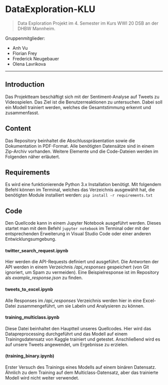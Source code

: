 # DataExploration-KLU

> Data Exploration Projekt im 4. Semester im Kurs WWI 20 DSB an der DHBW Mannheim.

Gruppenmitglieder:

- Anh Vu
- Florian Frey
- Frederick Neugebauer
- Olena Lavrikova

---

## Introduction

Das Projektteam beschäftigt sich mit der Sentiment-Analyse auf Tweets zu Videospielen. Das Ziel ist die Benutzerreaktionen zu untersuchen.
Dabei soll ein Modell trainiert werden, welches die Gesamtstimmung erkennt und zusammenfasst.

## Content

Das Repository beinhaltet die Abschlusspräsentation sowie die Dokumentation in PDF-Format. Alle benötigten Datensätze sind in einem Zip-Archiv vorhanden. Weitere Elemente und die Code-Dateien werden im Folgenden näher erläutert.

## Requirements

Es wird eine funktionierende Python 3.x Installation benötigt.
Mit folgendem Befehl können im Terminal, welches das Verzeichnis ausgewählt hat, die benötigten Module installiert werden: `pip install -r requirements.txt`

## Code

Den Quellcode kann in einem Jupyter Notebook ausgeführt werden.
Dieses startet man mit dem Befehl `jupyter notebook` im Terminal oder mit der entsprechenden Erweiterung in Visual Studio Code oder einer anderen Entwicklungsumgebung.

#### **twitter_search_request.ipynb**

Hier werden die API-Requests definiert und ausgeführt. Die Antworten der API werden in einem Verzeichnis _/api_responses_ gespeichert (von Git ignoriert, um Spam zu vermeiden). Eine Beispielresponse ist im Repository als _example_response.json_ zu finden.

#### **tweets_to_excel.ipynb**

Alle Responses im _/api_responses_ Verzeichnis werden hier in eine Excel-Datei zusammengeführt, um sie Labeln und Analysieren zu können.

#### **training_multiclass.ipynb**

Diese Datei beinhaltet den Hauptteil unseres Quellcodes. Hier wird das Datapreprocessing durchgeführt und das Modell auf einem Trainingsdatensatz von Kaggle trainiert und getestet. Anschließend wird es auf unsere Tweets angewendet, um Ergebnisse zu erzielen.

#### **(training_binary.ipynb)**

Erster Versuch des Trainings eines Modells auf einem binären Datensatz. Ähnlich zu dem Training auf dem Multiclass-Datensatz, aber das trainierte Modell wird nicht weiter verwendet.

